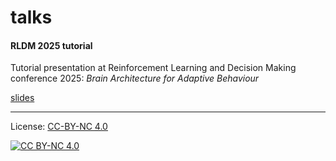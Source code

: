 # talks

#### RLDM 2025 tutorial

Tutorial presentation at Reinforcement Learning and Decision Making conference 2025: *Brain Architecture for Adaptive Behaviour* 

[slides](2025-06-11_RLDM_tutorial.pdf)



---

License:  [CC-BY-NC 4.0][cc-by-nc] 

[![CC BY-NC 4.0][cc-by-nc-image]][cc-by-nc]

[cc-by-nc]: https://creativecommons.org/licenses/by-nc/4.0/
[cc-by-nc-image]: https://licensebuttons.net/l/by-nc/4.0/88x31.png
